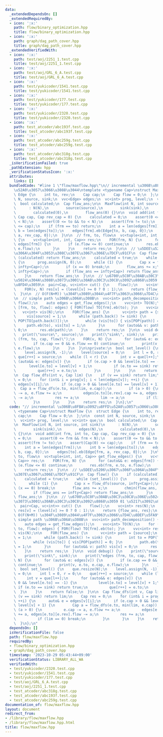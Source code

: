```yaml
---
data:
  _extendedDependsOn: []
  _extendedRequiredBy:
  - icon: ':x:'
    path: flow/binary_optimization.hpp
    title: flow/binary_optimization.hpp
  - icon: ':x:'
    path: graph/dag_path_cover.hpp
    title: graph/dag_path_cover.hpp
  _extendedVerifiedWith:
  - icon: ':x:'
    path: test/aoj/2251_1.test.cpp
    title: test/aoj/2251_1.test.cpp
  - icon: ':x:'
    path: test/aoj/GRL_6_A.test.cpp
    title: test/aoj/GRL_6_A.test.cpp
  - icon: ':x:'
    path: test/yukicoder/1541.test.cpp
    title: test/yukicoder/1541.test.cpp
  - icon: ':x:'
    path: test/yukicoder/177.test.cpp
    title: test/yukicoder/177.test.cpp
  - icon: ':x:'
    path: test/yukicoder/2320.test.cpp
    title: test/yukicoder/2320.test.cpp
  - icon: ':x:'
    path: test_atcoder/abc193f.test.cpp
    title: test_atcoder/abc193f.test.cpp
  - icon: ':x:'
    path: test_atcoder/abc259g.test.cpp
    title: test_atcoder/abc259g.test.cpp
  - icon: ':x:'
    path: test_atcoder/abc318g.test.cpp
    title: test_atcoder/abc318g.test.cpp
  _isVerificationFailed: true
  _pathExtension: hpp
  _verificationStatusIcon: ':x:'
  attributes:
    links: []
  bundledCode: "#line 1 \"flow/maxflow.hpp\"\n// incremental \u306B\u8FBA\u3092\u8FFD\
    \u52A0\u3057\u3066\u3088\u3044\ntemplate <typename Cap>\nstruct MaxFlow {\n  struct\
    \ Edge {\n    int to, rev;\n    Cap cap;\n    Cap flow = 0;\n  };\n\n  const int\
    \ N, source, sink;\n  vvc<Edge> edges;\n  vc<int> prog, level;\n  vc<int> que;\n\
    \  bool calculated;\n  Cap flow_ans;\n\n  MaxFlow(int N, int source, int sink)\n\
    \      : N(N),\n        source(source),\n        sink(sink),\n        edges(N),\n\
    \        calculated(0),\n        flow_ans(0) {}\n\n  void add(int frm, int to,\
    \ Cap cap, Cap rev_cap = 0) {\n    calculated = 0;\n    assert(0 <= frm && frm\
    \ < N);\n    assert(0 <= to && to < N);\n    assert(frm != to);\n    assert(Cap(0)\
    \ <= cap);\n    if (frm == to) return;\n    int a = len(edges[frm]);\n    int\
    \ b = len(edges[to]);\n    edges[frm].eb(Edge{to, b, cap, 0});\n    edges[to].eb(Edge{frm,\
    \ a, rev_cap, 0});\n  }\n\n  // frm, to, flow\n  vc<tuple<int, int, Cap>> get_flow_edges()\
    \ {\n    vc<tuple<int, int, Cap>> res;\n    FOR(frm, N) {\n      for (auto&& e:\
    \ edges[frm]) {\n        if (e.flow <= 0) continue;\n        res.eb(frm, e.to,\
    \ e.flow);\n      }\n    }\n    return res;\n  }\n\n  // \u5DEE\u5206\u3067\u306F\
    \u306A\u304F\u3053\u308C\u307E\u3067\u306E\u7DCF\u91CF\n  Cap flow() {\n    if\
    \ (calculated) return flow_ans;\n    calculated = true;\n    while (set_level())\
    \ {\n      prog.assign(N, 0);\n      while (1) {\n        Cap x = flow_dfs(source,\
    \ infty<Cap>);\n        if (x == 0) break;\n        flow_ans += x;\n        chmin(flow_ans,\
    \ infty<Cap>);\n        if (flow_ans == infty<Cap>) return flow_ans;\n      }\n\
    \    }\n    return flow_ans;\n  }\n\n  // \u6700\u5C0F\u30AB\u30C3\u30C8\u306E\
    \u5024\u304A\u3088\u3073\u3001\u30AB\u30C3\u30C8\u3092\u8868\u3059 01 \u5217\u3092\
    \u8FD4\u3059\n  pair<Cap, vc<int>> cut() {\n    flow();\n    vc<int> res(N);\n\
    \    FOR(v, N) res[v] = (level[v] >= 0 ? 0 : 1);\n    return {flow_ans, res};\n\
    \  }\n\n  // O(F(N+M)) \u304F\u3089\u3044\u4F7F\u3063\u3066\u7D4C\u8DEF\u5FA9\u5143\
    \n  // simple path \u306B\u306A\u308B\n  vvc<int> path_decomposition() {\n   \
    \ flow();\n    auto edges = get_flow_edges();\n    vvc<int> TO(N);\n    for (auto&&\
    \ [frm, to, flow]: edges) { FOR(flow) TO[frm].eb(to); }\n    vvc<int> res;\n \
    \   vc<int> vis(N);\n\n    FOR(flow_ans) {\n      vc<int> path = {source};\n \
    \     vis[source] = 1;\n      while (path.back() != sink) {\n        int to =\
    \ POP(TO[path.back()]);\n        while (vis[to]) { vis[POP(path)] = 0; }\n   \
    \     path.eb(to), vis[to] = 1;\n      }\n      for (auto&& v: path) vis[v] =\
    \ 0;\n      res.eb(path);\n    }\n    return res;\n  }\n\n  void debug() {\n \
    \   print(\"source\", source);\n    print(\"sink\", sink);\n    print(\"edges\
    \ (frm, to, cap, flow)\");\n    FOR(v, N) {\n      for (auto& e: edges[v]) {\n\
    \        if (e.cap == 0 && e.flow == 0) continue;\n        print(v, e.to, e.cap,\
    \ e.flow);\n      }\n    }\n  }\n\nprivate:\n  bool set_level() {\n    que.resize(N);\n\
    \    level.assign(N, -1);\n    level[source] = 0;\n    int l = 0, r = 0;\n   \
    \ que[r++] = source;\n    while (l < r) {\n      int v = que[l++];\n      for\
    \ (auto&& e: edges[v]) {\n        if (e.cap > 0 && level[e.to] == -1) {\n    \
    \      level[e.to] = level[v] + 1;\n          if (e.to == sink) return true;\n\
    \          que[r++] = e.to;\n        }\n      }\n    }\n    return false;\n  }\n\
    \n  Cap flow_dfs(int v, Cap lim) {\n    if (v == sink) return lim;\n    Cap res\
    \ = 0;\n    for (int& i = prog[v]; i < len(edges[v]); ++i) {\n      auto& e =\
    \ edges[v][i];\n      if (e.cap > 0 && level[e.to] == level[v] + 1) {\n      \
    \  Cap a = flow_dfs(e.to, min(lim, e.cap));\n        if (a > 0) {\n          e.cap\
    \ -= a, e.flow += a;\n          edges[e.to][e.rev].cap += a, edges[e.to][e.rev].flow\
    \ -= a;\n          res += a;\n          lim -= a;\n          if (lim == 0) break;\n\
    \        }\n      }\n    }\n    return res;\n  }\n};\n"
  code: "// incremental \u306B\u8FBA\u3092\u8FFD\u52A0\u3057\u3066\u3088\u3044\ntemplate\
    \ <typename Cap>\nstruct MaxFlow {\n  struct Edge {\n    int to, rev;\n    Cap\
    \ cap;\n    Cap flow = 0;\n  };\n\n  const int N, source, sink;\n  vvc<Edge> edges;\n\
    \  vc<int> prog, level;\n  vc<int> que;\n  bool calculated;\n  Cap flow_ans;\n\
    \n  MaxFlow(int N, int source, int sink)\n      : N(N),\n        source(source),\n\
    \        sink(sink),\n        edges(N),\n        calculated(0),\n        flow_ans(0)\
    \ {}\n\n  void add(int frm, int to, Cap cap, Cap rev_cap = 0) {\n    calculated\
    \ = 0;\n    assert(0 <= frm && frm < N);\n    assert(0 <= to && to < N);\n   \
    \ assert(frm != to);\n    assert(Cap(0) <= cap);\n    if (frm == to) return;\n\
    \    int a = len(edges[frm]);\n    int b = len(edges[to]);\n    edges[frm].eb(Edge{to,\
    \ b, cap, 0});\n    edges[to].eb(Edge{frm, a, rev_cap, 0});\n  }\n\n  // frm,\
    \ to, flow\n  vc<tuple<int, int, Cap>> get_flow_edges() {\n    vc<tuple<int, int,\
    \ Cap>> res;\n    FOR(frm, N) {\n      for (auto&& e: edges[frm]) {\n        if\
    \ (e.flow <= 0) continue;\n        res.eb(frm, e.to, e.flow);\n      }\n    }\n\
    \    return res;\n  }\n\n  // \u5DEE\u5206\u3067\u306F\u306A\u304F\u3053\u308C\
    \u307E\u3067\u306E\u7DCF\u91CF\n  Cap flow() {\n    if (calculated) return flow_ans;\n\
    \    calculated = true;\n    while (set_level()) {\n      prog.assign(N, 0);\n\
    \      while (1) {\n        Cap x = flow_dfs(source, infty<Cap>);\n        if\
    \ (x == 0) break;\n        flow_ans += x;\n        chmin(flow_ans, infty<Cap>);\n\
    \        if (flow_ans == infty<Cap>) return flow_ans;\n      }\n    }\n    return\
    \ flow_ans;\n  }\n\n  // \u6700\u5C0F\u30AB\u30C3\u30C8\u306E\u5024\u304A\u3088\
    \u3073\u3001\u30AB\u30C3\u30C8\u3092\u8868\u3059 01 \u5217\u3092\u8FD4\u3059\n\
    \  pair<Cap, vc<int>> cut() {\n    flow();\n    vc<int> res(N);\n    FOR(v, N)\
    \ res[v] = (level[v] >= 0 ? 0 : 1);\n    return {flow_ans, res};\n  }\n\n  //\
    \ O(F(N+M)) \u304F\u3089\u3044\u4F7F\u3063\u3066\u7D4C\u8DEF\u5FA9\u5143\n  //\
    \ simple path \u306B\u306A\u308B\n  vvc<int> path_decomposition() {\n    flow();\n\
    \    auto edges = get_flow_edges();\n    vvc<int> TO(N);\n    for (auto&& [frm,\
    \ to, flow]: edges) { FOR(flow) TO[frm].eb(to); }\n    vvc<int> res;\n    vc<int>\
    \ vis(N);\n\n    FOR(flow_ans) {\n      vc<int> path = {source};\n      vis[source]\
    \ = 1;\n      while (path.back() != sink) {\n        int to = POP(TO[path.back()]);\n\
    \        while (vis[to]) { vis[POP(path)] = 0; }\n        path.eb(to), vis[to]\
    \ = 1;\n      }\n      for (auto&& v: path) vis[v] = 0;\n      res.eb(path);\n\
    \    }\n    return res;\n  }\n\n  void debug() {\n    print(\"source\", source);\n\
    \    print(\"sink\", sink);\n    print(\"edges (frm, to, cap, flow)\");\n    FOR(v,\
    \ N) {\n      for (auto& e: edges[v]) {\n        if (e.cap == 0 && e.flow == 0)\
    \ continue;\n        print(v, e.to, e.cap, e.flow);\n      }\n    }\n  }\n\nprivate:\n\
    \  bool set_level() {\n    que.resize(N);\n    level.assign(N, -1);\n    level[source]\
    \ = 0;\n    int l = 0, r = 0;\n    que[r++] = source;\n    while (l < r) {\n \
    \     int v = que[l++];\n      for (auto&& e: edges[v]) {\n        if (e.cap >\
    \ 0 && level[e.to] == -1) {\n          level[e.to] = level[v] + 1;\n         \
    \ if (e.to == sink) return true;\n          que[r++] = e.to;\n        }\n    \
    \  }\n    }\n    return false;\n  }\n\n  Cap flow_dfs(int v, Cap lim) {\n    if\
    \ (v == sink) return lim;\n    Cap res = 0;\n    for (int& i = prog[v]; i < len(edges[v]);\
    \ ++i) {\n      auto& e = edges[v][i];\n      if (e.cap > 0 && level[e.to] ==\
    \ level[v] + 1) {\n        Cap a = flow_dfs(e.to, min(lim, e.cap));\n        if\
    \ (a > 0) {\n          e.cap -= a, e.flow += a;\n          edges[e.to][e.rev].cap\
    \ += a, edges[e.to][e.rev].flow -= a;\n          res += a;\n          lim -= a;\n\
    \          if (lim == 0) break;\n        }\n      }\n    }\n    return res;\n\
    \  }\n};\n"
  dependsOn: []
  isVerificationFile: false
  path: flow/maxflow.hpp
  requiredBy:
  - flow/binary_optimization.hpp
  - graph/dag_path_cover.hpp
  timestamp: '2023-10-29 05:43:44+09:00'
  verificationStatus: LIBRARY_ALL_WA
  verifiedWith:
  - test/yukicoder/2320.test.cpp
  - test/yukicoder/1541.test.cpp
  - test/yukicoder/177.test.cpp
  - test/aoj/GRL_6_A.test.cpp
  - test/aoj/2251_1.test.cpp
  - test_atcoder/abc318g.test.cpp
  - test_atcoder/abc193f.test.cpp
  - test_atcoder/abc259g.test.cpp
documentation_of: flow/maxflow.hpp
layout: document
redirect_from:
- /library/flow/maxflow.hpp
- /library/flow/maxflow.hpp.html
title: flow/maxflow.hpp
---
```

